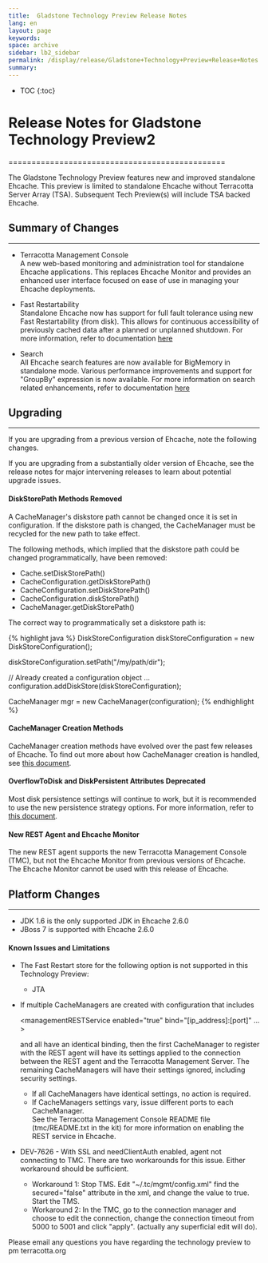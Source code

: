```yaml
---
title:  Gladstone Technology Preview Release Notes  
lang: en
layout: page
keywords:
space: archive
sidebar: lb2_sidebar
permalink: /display/release/Gladstone+Technology+Preview+Release+Notes
summary:
---
```




* TOC
{:toc}

# Release Notes for Gladstone Technology Preview2
===============================================

The Gladstone Technology Preview features new and improved standalone Ehcache. This preview is limited to standalone Ehcache without Terracotta Server Array (TSA). Subsequent Tech Preview(s) will include TSA backed Ehcache.

## Summary of Changes
------------------

*   Terracotta Management Console  
    A new web-based monitoring and administration tool for standalone Ehcache applications. This replaces Ehcache Monitor and provides an enhanced user interface focused on ease of use in managing your Ehcache deployments.

*   Fast Restartability  
    Standalone Ehcache now has support for full fault tolerance using new Fast Restartability (from disk). This allows for continuous accessibility of previously cached data after a planned or unplanned shutdown. For more information, refer to documentation [here](http://www.ehcache.org/documentation/beta/fast-restart)

*   Search  
    All Ehcache search features are now available for BigMemory in standalone mode. Various performance improvements and support for "GroupBy" expression is now available. For more information on search related enhancements, refer to documentation [here](http://www.ehcache.org/documentation/beta/search)

## Upgrading
---------

If you are upgrading from a previous version of Ehcache, note the following changes.

If you are upgrading from a substantially older version of Ehcache, see the release notes for major intervening releases to learn about potential upgrade issues.

#### DiskStorePath Methods Removed

A CacheManager's diskstore path cannot be changed once it is set in configuration. If the diskstore path is changed, the CacheManager must be recycled for the new path to take effect.

The following methods, which implied that the diskstore path could be changed programmatically, have been removed:

*   Cache.setDiskStorePath()
*   CacheConfiguration.getDiskStorePath()
*   CacheConfiguration.setDiskStorePath()
*   CacheConfiguration.diskStorePath()
*   CacheManager.getDiskStorePath()

The correct way to programmatically set a diskstore path is:

{% highlight java %}
DiskStoreConfiguration diskStoreConfiguration = new
DiskStoreConfiguration();

diskStoreConfiguration.setPath("/my/path/dir");

// Already created a configuration object ...
configuration.addDiskStore(diskStoreConfiguration);

CacheManager mgr = new CacheManager(configuration);
{% endhighlight %}

#### CacheManager Creation Methods

CacheManager creation methods have evolved over the past few releases of Ehcache. To find out more about how CacheManager creation is handled, see [this document](http://ehcache.org/documentation/get-started/key-classes-methods#cachemanager).

#### OverflowToDisk and DiskPersistent Attributes Deprecated

Most disk persistence settings will continue to work, but it is recommended to use the new persistence strategy options. For more information, refer to [this document](http://ehcache.org/documentation/beta/fast-restart#compatibility-with-previous-configurations).

#### New REST Agent and Ehcache Monitor

The new REST agent supports the new Terracotta Management Console (TMC), but not the Ehcache Monitor from previous versions of Ehcache. The Ehcache Monitor cannot be used with this release of Ehcache.

## Platform Changes
----------------

*   JDK 1.6 is the only supported JDK in Ehcache 2.6.0
*   JBoss 7 is supported with Ehcache 2.6.0

#### Known Issues and Limitations

*   The Fast Restart store for the following option is not supported in this Technology Preview:
    *   JTA
*   If multiple CacheManagers are created with configuration that includes
    
    <managementRESTService enabled="true" bind="\[ip\_address\]:\[port\]" ... >
    
    and all have an identical binding, then the first CacheManager to register with the REST agent will have its <managementRESTService> settings applied to the connection between the REST agent and the Terracotta Management Server. The remaining CacheManagers will have their <managementRESTService> settings ignored, including security settings.
    *   If all CacheManagers have identical <managementRESTService> settings, no action is required.
    *   If CacheManagers <managementRESTService> settings vary, issue different ports to each CacheManager.  
        See the Terracotta Management Console README file (tmc/README.txt in the kit) for more information on enabling the REST service in Ehcache.
*   DEV-7626 - With SSL and needClientAuth enabled, agent not connecting to TMC. There are two workarounds for this issue. Either workaround should be sufficient.
    *   Workaround 1: Stop TMS. Edit "~/.tc/mgmt/config.xml" find the secured="false" attribute in the xml, and change the value to true. Start the TMS.
    *   Workaround 2: In the TMC, go to the connection manager and choose to edit the connection, change the connection timeout from 5000 to 5001 and click "apply". (actually any superficial edit will do).

Please email any questions you have regarding the technology preview to pm <at> terracotta.org


